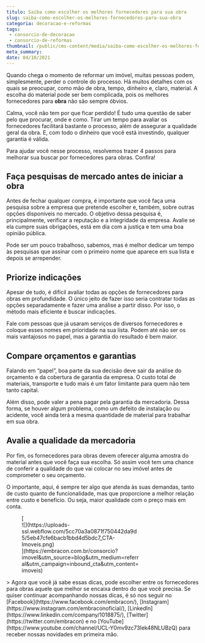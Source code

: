 ```yaml
---
titulo: Saiba como escolher os melhores fornecedores para sua obra
slug: saiba-como-escolher-os-melhores-fornecedores-para-sua-obra
categoria: decoracao-e-reformas
tags:
 - consorcio-de-decoracao
 - consorcio-de-reformas
thumbnail: /public/cms-content/media/saiba-como-escolher-os-melhores-fornecedores-para-sua-obra.jpeg
meta_summary: 
date: 04/10/2021
---
```

Quando chega o momento de reformar um imóvel, muitas pessoas podem, simplesmente, perder o controle do processo. Há muitos detalhes com os quais se preocupar, como mão de obra, tempo, dinheiro e, claro, material. A escolha do material pode ser bem complicada, pois os melhores fornecedores para **obra** não são sempre óbvios.

Calma, você não tem por que ficar perdido! É tudo uma questão de saber pelo que procurar, onde e como. Tirar um tempo para avaliar os fornecedores facilitará bastante o processo, além de assegurar a qualidade geral da obra. E, com todo o dinheiro que você está investindo, qualquer garantia é válida.

Para ajudar você nesse processo, resolvemos trazer 4 passos para melhorar sua buscar por fornecedores para obras. Confira!

Faça pesquisas de mercado antes de iniciar a obra
-------------------------------------------------

Antes de fechar qualquer compra, é importante que você faça uma pesquisa sobre a empresa que pretende escolher e, também, sobre outras opções disponíveis no mercado. O objetivo dessa pesquisa é, principalmente, verificar a reputação e a integridade da empresa. Avalie se ela cumpre suas obrigações, está em dia com a justiça e tem uma boa opinião pública.

Pode ser um pouco trabalhoso, sabemos, mas é melhor dedicar um tempo às pesquisas que assinar com o primeiro nome que aparece em sua lista e depois se arrepender.

Priorize indicações
-------------------

Apesar de tudo, é difícil avaliar todas as opções de fornecedores para obras em profundidade. O único jeito de fazer isso seria contratar todas as opções separadamente e fazer uma análise a partir disso. Por isso, o método mais eficiente é buscar indicações.

Fale com pessoas que já usaram serviços de diversos fornecedores e coloque esses nomes em prioridade na sua lista. Podem até não ser os mais vantajosos no papel, mas a garantia do resultado é bem maior.

Compare orçamentos e garantias
------------------------------

Falando em “papel”, boa parte da sua decisão deve sair da análise do orçamento e da cobertura de garantia da empresa. O custo total de materiais, transporte e tudo mais é um fator limitante para quem não tem tanto capital.

Além disso, pode valer a pena pagar pela garantia da mercadoria. Dessa forma, se houver algum problema, como um defeito de instalação ou acidente, você ainda terá a mesma quantidade de material para trabalhar em sua obra.

Avalie a qualidade da mercadoria
--------------------------------

Por fim, os fornecedores para obras devem oferecer alguma amostra do material antes que você faça sua escolha. Só assim você tem uma chance de conferir a qualidade do que vai colocar no seu imóvel antes de comprometer o seu orçamento.

O importante, aqui, é sempre ter algo que atenda às suas demandas, tanto de custo quanto de funcionalidade, mas que proporcione a melhor relação entre custo e benefício. Ou seja, maior qualidade com o preço mais em conta.

<figure class="w-richtext-figure-type-image w-richtext-align-center" style="max-width:310px">[<div>![](https://uploads-ssl.webflow.com/5cc70a3a0871f750442da9d5/5eb47cfe6bacb1bbd4d5bdc7_CTA-Imoveis.png)</div>](https://embracon.com.br/consorcio?imovel&utm_source=blog&utm_medium=referral&utm_campaign=inbound_cta&utm_content=imoveis)</figure>> Agora que você já sabe essas dicas, pode escolher entre os fornecedores para obras aquele que melhor se encaixa dentro do que você precisa. Se quiser continuar acompanhando nossas dicas, é só nos seguir no [Facebook](https://www.facebook.com/embracon/), [Instagram](https://www.instagram.com/embraconoficial/), [LinkedIn](https://www.linkedin.com/company/1018875/), [Twitter](https://twitter.com/embracon) e no [YouTube](https://www.youtube.com/channel/UCL-Y0mv9zc73Iek48NLUBzQ) para receber nossas novidades em primeira mão.
